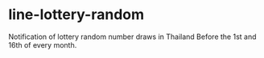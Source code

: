# line-lottery-random
Notification of lottery random number draws in Thailand Before the 1st and 16th of every month.
